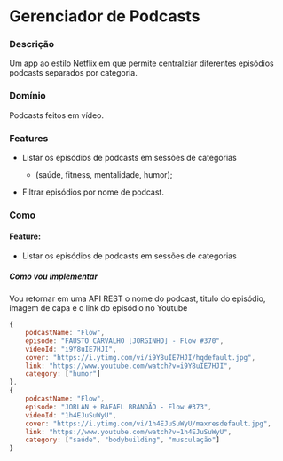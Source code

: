 # Gerenciador de Podcasts


### Descrição

Um app ao estilo Netflix em que permite centralziar diferentes episódios podcasts separados por categoria.


### Domínio

Podcasts feitos em vídeo.


### Features

- Listar os episódios de podcasts em sessões de categorias
    - (saúde, fitness, mentalidade, humor);

- Filtrar episódios por nome de podcast.


### Como


#### Feature:
- Listar os episódios de podcasts em sessões de categorias

##### Como vou implementar
Vou retornar em uma API REST o nome do podcast, titulo do episódio, imagem de capa e o link do episódio no Youtube

````js
{
    podcastName: "Flow",
    episode: "FAUSTO CARVALHO [JORGINHO] - Flow #370",
    videoId: "i9Y8uIE7HJI",
    cover: "https://i.ytimg.com/vi/i9Y8uIE7HJI/hqdefault.jpg",
    link: "https://www.youtube.com/watch?v=i9Y8uIE7HJI",
    category: ["humor"]
},
{
    podcastName: "Flow",
    episode: "JORLAN + RAFAEL BRANDÃO - Flow #373",
    videoId: "1h4EJuSuWyU",
    cover: "https://i.ytimg.com/vi/1h4EJuSuWyU/maxresdefault.jpg",
    link: "https://www.youtube.com/watch?v=1h4EJuSuWyU",
    category: ["saúde", "bodybuilding", "musculação"]
}
````